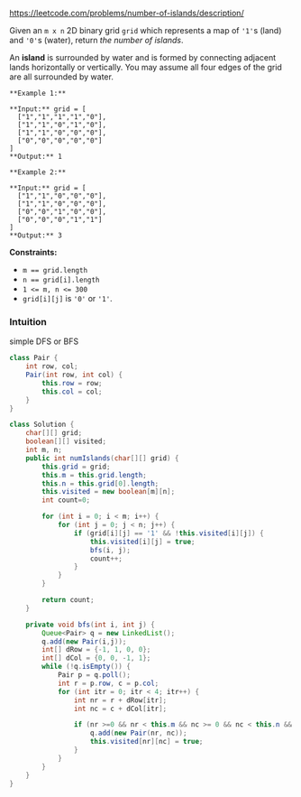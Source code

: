 https://leetcode.com/problems/number-of-islands/description/

Given an `m x n` 2D binary grid `grid` which represents a map of `'1'`s (land) and `'0'`s (water), return _the number of islands_.

An **island** is surrounded by water and is formed by connecting adjacent lands horizontally or vertically. You may assume all four edges of the grid are all surrounded by water.

```
**Example 1:**

**Input:** grid = [
  ["1","1","1","1","0"],
  ["1","1","0","1","0"],
  ["1","1","0","0","0"],
  ["0","0","0","0","0"]
]
**Output:** 1

**Example 2:**

**Input:** grid = [
  ["1","1","0","0","0"],
  ["1","1","0","0","0"],
  ["0","0","1","0","0"],
  ["0","0","0","1","1"]
]
**Output:** 3

```

**Constraints:**

- `m == grid.length`
- `n == grid[i].length`
- `1 <= m, n <= 300`
- `grid[i][j]` is `'0'` or `'1'`.

### Intuition
simple DFS or BFS

```java
class Pair {
    int row, col;
    Pair(int row, int col) {
        this.row = row;
        this.col = col;
    }
}

class Solution {
    char[][] grid;
    boolean[][] visited;
    int m, n;
    public int numIslands(char[][] grid) {
        this.grid = grid;
        this.m = this.grid.length;
        this.n = this.grid[0].length;
        this.visited = new boolean[m][n];
        int count=0;

        for (int i = 0; i < m; i++) {
            for (int j = 0; j < n; j++) {
                if (grid[i][j] == '1' && !this.visited[i][j]) {
                    this.visited[i][j] = true;
                    bfs(i, j);
                    count++;
                }
            }
        }

        return count;
    }

    private void bfs(int i, int j) {
        Queue<Pair> q = new LinkedList();
        q.add(new Pair(i,j));
        int[] dRow = {-1, 1, 0, 0};
        int[] dCol = {0, 0, -1, 1};
        while (!q.isEmpty()) {
            Pair p = q.poll();
            int r = p.row, c = p.col;
            for (int itr = 0; itr < 4; itr++) {
                int nr = r + dRow[itr];
                int nc = c + dCol[itr];

                if (nr >=0 && nr < this.m && nc >= 0 && nc < this.n && grid[nr][nc] == '1' && visited[nr][nc] == false ) {
                    q.add(new Pair(nr, nc));
                    this.visited[nr][nc] = true;
                }
            }
        }
    }
}
```